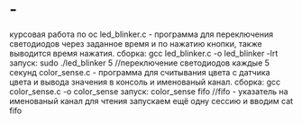 # -
курсовая работа по ос
led_blinker.c - программа для переключения светодиодов через заданное время и по нажатию кнопки, также выводится время нажатия.
сборка: gcc led_blinker.c -o led_blinker -lrt
запуск: sudo ./led_blinker 5                     //переключение светодиодов каждые 5 секунд
color_sense.c - программа для считывания цвета с датчика цвета и вывода значения в консоль и именованый канал.
сборка: gcc color_sense.c -o color_sense
запуск: color_sense fifo                         //fifo - указатель на именованый канал 
для чтения запускаем ещё одну сессию и вводим cat fifo
